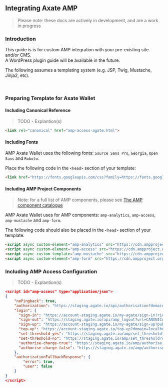 ## Integrating Axate AMP

> Please note: these docs are actively in development, and are a work in progress



### Introduction

This guide is is for custom AMP integration with your pre-existing site and/or CMS.  
A WordPress plugin guide will be available in the future.

The following assumes a templating system (e.g. JSP, Twig, Mustache, Jinja2, etc).

&nbsp;

### Preparing Template for Axate Wallet

#### Including Canonical Reference

> TODO - Explantion(s)

```html
<link rel="canonical" href="amp-access-agate.html">
```


#### Including Fonts 

AMP Axate Wallet uses the following fonts: `Source Sans Pro`, `Georgia`, `Open Sans` and `Roboto`.

Place the following code in the `<head>` section of your template:  

```html
<link href="https://fonts.googleapis.com/css?family=https://fonts.googleapis.com/css?family=Source+Sans+Pro|Georgia|Open+Sans|Roboto" rel="stylesheet" type="text/css">
```




#### Including AMP Project Components

> Note: for a full list of AMP components, please see [The AMP component catalogue](https://amp.dev/documentation/components/)

AMP Axate Wallet uses for AMP components: `amp-analytics`, `amp-access`, `amp-mustache` and `amp-form`.

The following code should also be placed in the `<head>` section of your template:  

```html
<script async custom-element="amp-analytics" src="https://cdn.ampproject.org/v0/amp-analytics-0.1.js"></script>
<script async custom-element="amp-access" src="https://cdn.ampproject.org/v0/amp-access-0.1.js"></script>
<script async custom-template="amp-mustache" src="https://cdn.ampproject.org/v0/amp-mustache-0.2.js"></script>
<script async custom-element="amp-form" src="https://cdn.ampproject.org/v0/amp-form-0.1.js"></script>

```


### Including AMP Access Configuration 

> TODO - Explantion(s)


```json
<script id="amp-access" type="application/json">
{
	"noPingback": true,
	"authorization": "https://staging.agate.io/api/authorisation?domain=CANONICAL_URL&rid=READER_ID&url=CANONICAL_URL&premium=true",
	"login": {
	  "sign-in": "https://account-staging.agate.io/my-agate/sign-in?rid=READER_ID&url=CANONICAL_URL&url_from=DOCUMENT_REFERRER",
	  "sign-out": "https://staging.agate.io/api/amp_logout?url=CANONICAL_URL&url_from=DOCUMENT_REFERRER",
	  "sign-up": "https://account-staging.agate.io/my-agate/sign-up?publication_name=localhost&pub_id=localhost&url_from=CANONICAL_URL",
	  "top-up": "https://account-staging.agate.io/top-up?domain=localhost&uid=339&jwt_token=eyJhbGciOiJIUzI1NiJ9.eyJ1c2VyX2lkIjozMzksImlhdCI6MTU1ODQzNzI3NiwianRpIjoiNmUxODNlYjAxZWExZjQyOWFhYjg1NjZjMjJjYjBlYWQifQ.Qjf92yBQ2XJ1jGpl7NtLtYZcYZhSoVMVMAx5OtoHJJ0&from=CANONICAL_URL",
	  "set-threshold-yes": "https://staging.agate.io/amp/set_threshold?domain=CANONICAL_URL&rid=READER_ID&url=CANONICAL_URL&url_from=DOCUMENT_REFERRER&amount=100",
	  "set-threshold-no": "https://staging.agate.io/amp/set_threshold?domain=CANONICAL_URL&rid=READER_ID&url=CANONICAL_URL&url_from=DOCUMENT_REFERRER&amount=0",
	  "authorise-charge-true": "https://staging.agate.io/amp/authorise_charge?charge_automatically=true&domain=CANONICAL_URL&rid=READER_ID&url=CANONICAL_URL&url_from=DOCUMENT_REFERRER",
	  "authorise-charge-false": "https://staging.agate.io/amp/authorise_charge?charge_automatically=false&domain=CANONICAL_URL&rid=READER_ID&url=CANONICAL_URL&url_from=DOCUMENT_REFERRER"
	},
	"authorizationFallbackResponse": {
	    "error": true,
	    "user": false
	}
}
</script>
```
